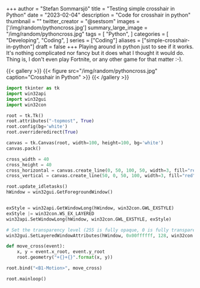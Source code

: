 +++
author = "Stefan Sommarsjö"
title = "Testing simple crosshair in Python"
date = "2023-02-04"
description = "Code for crosshair in python"
thumbnail = ""
twitter_creator = "@sestsom"
images = ['/img/random/pythoncross.jpg']
summary_large_image = "/img/random/pythoncross.jpg"
tags = [
    "Python",
]
categories = [
    "Developing",
    "Coding",
]
series = ["Coding"]
aliases = ["simple-crosshair-in-python"]
draft = false
+++
Playing around in python just to see if it works. It's nothing complicated nor fancy but it does what I thought it would do. Thing is, I don't even play Fortnite, or any other game for that matter :-).

{{< gallery >}}
  {{< figure src="/img/random/pythoncross.jpg" caption="Crosshair in Python" >}}
{{< /gallery >}}
<!--more-->

```python
import tkinter as tk
import win32api
import win32gui
import win32con

root = tk.Tk()
root.attributes("-topmost", True)
root.config(bg='white')
root.overrideredirect(True)

canvas = tk.Canvas(root, width=100, height=100, bg='white')
canvas.pack()

cross_width = 40
cross_height = 40
cross_horizontal = canvas.create_line(0, 50, 100, 50, width=3, fill="red")
cross_vertical = canvas.create_line(50, 0, 50, 100, width=3, fill="red")

root.update_idletasks()
hWindow = win32gui.GetForegroundWindow()


exStyle = win32api.GetWindowLong(hWindow, win32con.GWL_EXSTYLE)
exStyle |= win32con.WS_EX_LAYERED
win32api.SetWindowLong(hWindow, win32con.GWL_EXSTYLE, exStyle)

# Set the transparency level (255 is fully opaque, 0 is fully transparent)
win32gui.SetLayeredWindowAttributes(hWindow, 0x00ffffff, 128, win32con.LWA_COLORKEY | win32con.LWA_ALPHA)

def move_cross(event):
    x, y = event.x_root, event.y_root
    root.geometry("+{}+{}".format(x, y))

root.bind("<B1-Motion>", move_cross)

root.mainloop()
```